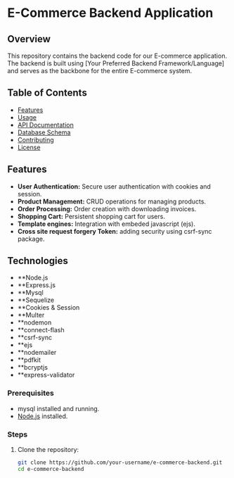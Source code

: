 # E-Commerce Backend Application


## Overview

This repository contains the backend code for our E-commerce application. The backend is built using [Your Preferred Backend Framework/Language] and serves as the backbone for the entire E-commerce system.

## Table of Contents

- [Features](#features)
- [Usage](#usage)
- [API Documentation](#api-documentation)
- [Database Schema](#database-schema)
- [Contributing](#contributing)
- [License](#license)

## Features

- **User Authentication:** Secure user authentication with cookies and session.
- **Product Management:** CRUD operations for managing products.
- **Order Processing:** Order creation with downloading invoices.
- **Shopping Cart:** Persistent shopping cart for users.
- **Template engines:** Integration with embeded javascript (ejs).
- **Cross site request forgery Token:** adding security using csrf-sync package.

## Technologies

- **Node.js
- **Express.js
- **Mysql
- **Sequelize
- **Cookies & Session
- **Multer
- **nodemon
- **connect-flash
- **csrf-sync
- **ejs
- **nodemailer
- **pdfkit
- **bcryptjs
- **express-validator

### Prerequisites

- mysql installed and running.
- [Node.js](https://nodejs.org/) installed.

### Steps

1. Clone the repository:

   ```bash
   git clone https://github.com/your-username/e-commerce-backend.git
   cd e-commerce-backend
